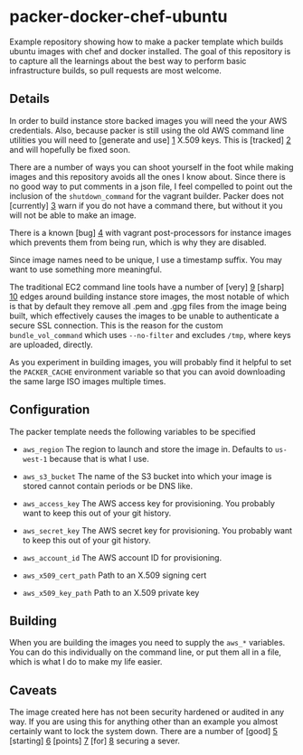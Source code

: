 packer-docker-chef-ubuntu
=========================

Example repository showing how to make a packer template which builds
ubuntu images with chef and docker installed. The goal of this repository
is to capture all the learnings about the best way to perform basic
infrastructure builds, so pull requests are most welcome.


Details
-------

In order to build instance store backed images you will need the your
AWS credentials. Also, because packer is still using the old AWS command
line utilities you will need to [generate and use] [1] X.509 keys. This
is [tracked] [2] and will hopefully be fixed soon.

There are a number of ways you can shoot yourself in the foot while
making images and this repository avoids all the ones I know about.
Since there is no good way to put comments in a json file, I feel
compelled to point out the inclusion of the `shutdown_command`
for the vagrant builder. Packer does not [currently] [3] warn if
you do not have a command there, but without it you will not be able
to make an image.

There is a known [bug] [4] with vagrant post-processors for instance
images which prevents them from being run, which is why they are
disabled.

Since image names need to be unique, I use a timestamp suffix. You may
want to use something more meaningful.

The traditional EC2 command line tools have a number of [very] [9]
[sharp] [10] edges around building instance store images, the most
notable of which is that by default they remove all .pem and .gpg files
from the image being built, which effectively causes the images to be
unable to authenticate a secure SSL connection. This is the reason for
the custom `bundle_vol_command` which uses `--no-filter` and excludes
`/tmp`, where keys are uploaded, directly.

As you experiment in building images, you will probably find it helpful
to set the `PACKER_CACHE` environment variable so that you can avoid
downloading the same large ISO images multiple times.


Configuration
-------------

The packer template needs the following variables to be specified

* `aws_region`
The region to launch and store the image in. Defaults to `us-west-1`
because that is what I use.

* `aws_s3_bucket`
The name of the S3 bucket into which your image is stored cannot contain
periods or be DNS like.

* `aws_access_key`
The AWS access key for provisioning. You probably want to keep this out
of your git history.

* `aws_secret_key`
The AWS secret key for provisioning. You probably want to keep this out
of your git history.

* `aws_account_id`
The AWS account ID for provisioning.

* `aws_x509_cert_path`
Path to an X.509 signing cert 

* `aws_x509_key_path`
Path to an X.509 private key



Building
--------

When you are building the images you need to supply the `aws_*`
variables. You can do this individually on the command line, or put them
all in a file, which is what I do to make my life easier.


Caveats
-------

The image created here has not been security hardened or audited in any
way. If you are using this for anything other than an example you almost
certainly want to lock the system down. There are a number of [good] [5] 
[starting] [6] [points] [7] [for] [8] securing a sever.


  [1]: http://docs.aws.amazon.com/IAM/latest/UserGuide/Using_UploadCertificate.html
  [2]: https://github.com/mitchellh/packer/issues/517 "Issue 517"
  [3]: https://github.com/mitchellh/packer/issues/498 "Issue 498"
  [4]: https://github.com/mitchellh/packer/issues/502 "Issue 502"
  [5]: http://www.nsa.gov/ia/_files/os/redhat/rhel5-guide-i731.pdf "NSA Guide to Securing Red Hat"
  [6]: http://www.debian.org/doc/manuals/securing-debian-howto/ "Securing Debian Manual"
  [7]: http://spenserj.com/blog/2013/07/15/securing-a-linux-server/ "Securing a Linux Server"
  [8]: https://news.ycombinator.com/item?id=6384603 "Hacker News on 'Securing a Linux Server'"
  [9]: https://forums.aws.amazon.com/message.jspa?messageID=291999# "ec2-bundle-vol problem discussion"
  [10]: https://github.com/mitchellh/packer/pull/256 "Packer Pull 256"
